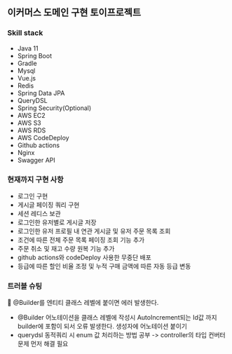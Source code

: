 ## 이커머스 도메인 구현 토이프로젝트 

### Skill stack 

- Java 11
- Spring Boot
- Gradle
- Mysql
- Vue.js  
- Redis
- Spring Data JPA 
- QueryDSL
- Spring Security(Optional)
- AWS EC2
- AWS S3
- AWS RDS
- AWS CodeDeploy
- Github actions
- Nginx
- Swagger API

### 현재까지 구현 사항 

- 로그인 구현 
- 게시글 페이징 쿼리 구현 
- 세션 레디스 보관 
- 로그인한 유저별로 게시글 저장 
- 로그인한 유저 프로필 내 연관 게시글 및 유저 주문 목록 조회
- 조건에 따른 전체 주문 목록 페이징 조회 기능 추가 
- 주문 취소 및 재고 수량 원복 기능 추가 
- github actions와 codeDeploy 사용한 무중단 배포 
- 등급에 따른 할인 비율 조정 및 누적 구매 금액에 따른 자동 등급 변동
### 트러블 슈팅

📌 @Builder를 엔티티 클래스 레벨에 붙이면 에러 발생한다. 
- @Builder 어노테이션을 클래스 레벨에 작성시 AutoIncrement되는 Id값 까지 builder에 포함이 되서 오류 발생한다. 생성자에 어노테이션 붙이기 
- querydsl 동적쿼리 시 enum 값 처리하는 방법 공부 -> controller의 타입 컨버터 문제 먼저 해결 필요 
